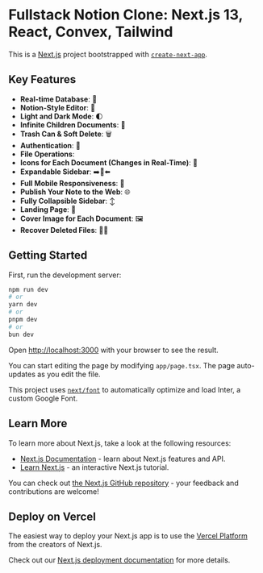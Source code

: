 # **Fullstack Notion Clone: Next.js 13, React, Convex, Tailwind**

This is a [Next.js](https://nextjs.org/) project bootstrapped with [`create-next-app`](https://github.com/vercel/next.js/tree/canary/packages/create-next-app).

## Key Features

- **Real-time Database**: 🔗
- **Notion-Style Editor**: 📝
- **Light and Dark Mode**: 🌓
- **Infinite Children Documents**: 🌲
- **Trash Can & Soft Delete**: 🗑️
- **Authentication**: 🔐
- **File Operations**:
- **Icons for Each Document (Changes in Real-Time)**: 🌠
- **Expandable Sidebar**: ➡️🔀⬅️
- **Full Mobile Responsiveness**: 📱
- **Publish Your Note to the Web**: 🌐
- **Fully Collapsible Sidebar**: ↕️
- **Landing Page**: 🛬
- **Cover Image for Each Document**: 🖼️
- **Recover Deleted Files**: 🔄📄

## Getting Started

First, run the development server:

```bash
npm run dev
# or
yarn dev
# or
pnpm dev
# or
bun dev
```

Open [http://localhost:3000](http://localhost:3000) with your browser to see the result.

You can start editing the page by modifying `app/page.tsx`. The page auto-updates as you edit the file.

This project uses [`next/font`](https://nextjs.org/docs/basic-features/font-optimization) to automatically optimize and load Inter, a custom Google Font.

## Learn More

To learn more about Next.js, take a look at the following resources:

- [Next.js Documentation](https://nextjs.org/docs) - learn about Next.js features and API.
- [Learn Next.js](https://nextjs.org/learn) - an interactive Next.js tutorial.

You can check out [the Next.js GitHub repository](https://github.com/vercel/next.js/) - your feedback and contributions are welcome!

## Deploy on Vercel

The easiest way to deploy your Next.js app is to use the [Vercel Platform](https://vercel.com/new?utm_medium=default-template&filter=next.js&utm_source=create-next-app&utm_campaign=create-next-app-readme) from the creators of Next.js.

Check out our [Next.js deployment documentation](https://nextjs.org/docs/deployment) for more details.
